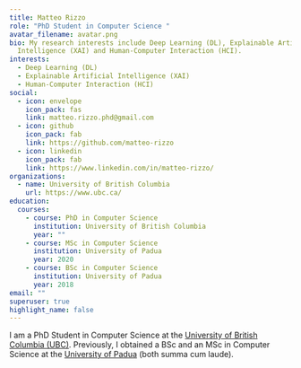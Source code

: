 ```yaml
---
title: Matteo Rizzo
role: "PhD Student in Computer Science "
avatar_filename: avatar.png
bio: My research interests include Deep Learning (DL), Explainable Artificial
  Intelligence (XAI) and Human-Computer Interaction (HCI).
interests:
  - Deep Learning (DL)
  - Explainable Artificial Intelligence (XAI)
  - Human-Computer Interaction (HCI)
social:
  - icon: envelope
    icon_pack: fas
    link: matteo.rizzo.phd@gmail.com
  - icon: github
    icon_pack: fab
    link: https://github.com/matteo-rizzo
  - icon: linkedin
    icon_pack: fab
    link: https://www.linkedin.com/in/matteo-rizzo/
organizations:
  - name: University of British Columbia
    url: https://www.ubc.ca/
education:
  courses:
    - course: PhD in Computer Science
      institution: University of British Columbia
      year: ""
    - course: MSc in Computer Science
      institution: University of Padua
      year: 2020
    - course: BSc in Computer Science
      institution: University of Padua
      year: 2018
email: ""
superuser: true
highlight_name: false
---
```

I am a PhD Student in Computer Science at the [University of British Columbia (UBC)](www.ubc.ca). Previously, I obtained a BSc and an MSc in Computer Science at the [University of Padua](https://www.unipd.it/) (both summa cum laude).